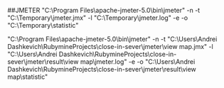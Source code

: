 
##JMETER
"C:\Program Files\apache-jmeter-5.0\bin\jmeter" -n -t "C:\Temporary\jmeter.jmx" -l "C:\Temporary\jmeter.log" -e -o "C:\Temporary\statistic"

"C:\Program Files\apache-jmeter-5.0\bin\jmeter" -n -t "C:\Users\Andrei Dashkevich\RubymineProjects\close-in-sever\jmeter\view map.jmx" -l "C:\Users\Andrei Dashkevich\RubymineProjects\close-in-sever\jmeter\result\view map\jmeter.log" -e -o "C:\Users\Andrei Dashkevich\RubymineProjects\close-in-sever\jmeter\result\view map\statistic"
